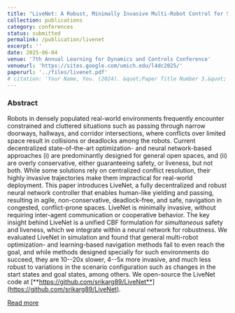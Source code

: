 ```yaml
---
title: "LiveNet: A Robust, Minimally Invasive Multi-Robot Control for Safe and Live Navigation in Constrained Environments"
collection: publications
category: conferences
status: submitted
permalink: /publication/livenet
excerpt: ''
date: 2025-06-04
venue: '7th Annual Learning for Dynamics and Controls Conference'
venueurl: 'https://sites.google.com/umich.edu/l4dc2025/'
paperurl: '../files/livenet.pdf'
# citation: 'Your Name, You. (2024). &quot;Paper Title Number 3.&quot; <i>GitHub Journal of Bugs</i>. 1(3).'
---
```


### Abstract

Robots in densely populated real-world environments frequently encounter constrained and cluttered situations such as passing through narrow doorways, hallways, and corridor intersections, where conflicts over limited space result in collisions or deadlocks among the robots. Current decentralized state-of-the-art optimization- and neural network-based approaches (i) are predominantly designed for general open spaces, and (ii) are overly conservative, either guaranteeing safety, or liveness, but not both. While some solutions rely on centralized conflict resolution, their highly invasive trajectories make them impractical for real-world deployment. This paper introduces LiveNet, a fully decentralized and robust neural network controller that enables human-like yielding and passing, resulting in agile, non-conservative, deadlock-free, and safe, navigation in congested, conflict-prone spaces. LiveNet is minimally invasive, without requiring inter-agent communication or cooperative behavior. The key insight behind LiveNet is a unified CBF formulation for *simultaneous* safety and liveness, which we integrate within a neural network for robustness. We evaluated LiveNet in simulation and found that general multi-robot optimization- and learning-based navigation methods fail to even reach the goal, and while methods designed specially for such environments do succeed, they are 10--20x slower, 4--5x more invasive, and much less robust to variations in the scenario configuration such as changes in the start states and goal states, among others. We open-source the LiveNet code at [**https://github.com/srikarg89/LiveNet**](https://github.com/srikarg89/LiveNet).

[Read more](https://arxiv.org/abs/2412.04659)